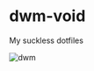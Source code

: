# dwm-void
My suckless dotfiles

![dwm](https://github.com/autonomuscoder/Dwm/assets/112854891/3596cfef-77ba-4b04-8d5b-313a7d4030d5)
